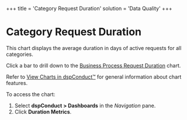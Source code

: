 +++
title = 'Category Request Duration'
solution = 'Data Quality'
+++

# Category Request Duration

This chart displays the <span>average duration in days of active
requests for all categories.</span>

Click a bar to drill down to the [Business Process Request
Duration](Busniess_Process_Request_Duration.htm) chart.

Refer to [View Charts in dspConduct™](../Use_Cases/View_Charts.htm) for
general information about chart features.

To access the chart:

1.  Select **dspConduct \> Dashboards** in the *Navigation* pane.
2.  Click **Duration Metrics**.

